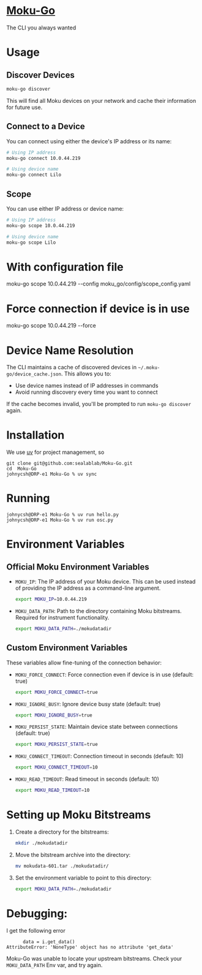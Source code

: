 # [Moku-Go](https://github.com/sealablab/Moku-Go)

The CLI you always wanted

# Usage
## Discover Devices
```bash
moku-go discover
```
This will find all Moku devices on your network and cache their information for future use.

## Connect to a Device
You can connect using either the device's IP address or its name:
```bash
# Using IP address
moku-go connect 10.0.44.219

# Using device name
moku-go connect Lilo
```

## Scope
You can use either IP address or device name:
```bash
# Using IP address
moku-go scope 10.0.44.219

# Using device name
moku-go scope Lilo
```

# With configuration file
moku-go scope 10.0.44.219 --config moku_go/config/scope_config.yaml

# Force connection if device is in use
moku-go scope 10.0.44.219 --force

# Device Name Resolution
The CLI maintains a cache of discovered devices in `~/.moku-go/device_cache.json`. This allows you to:
- Use device names instead of IP addresses in commands
- Avoid running discovery every time you want to connect

If the cache becomes invalid, you'll be prompted to run `moku-go discover` again.

# Installation
We use [uv](https://docs.astral.sh/uv/) for project management, so
```
git clone git@github.com:sealablab/Moku-Go.git
cd  Moku-Go
johnycsh@DRP-e1 Moku-Go % uv sync
```

# Running
```
johnycsh@DRP-e1 Moku-Go % uv run hello.py
johnycsh@DRP-e1 Moku-Go % uv run osc.py
```

# Environment Variables

## Official Moku Environment Variables

- `MOKU_IP`: The IP address of your Moku device. This can be used instead of providing the IP address as a command-line argument.
  ```bash
  export MOKU_IP=10.0.44.219
  ```

- `MOKU_DATA_PATH`: Path to the directory containing Moku bitstreams. Required for instrument functionality.
  ```bash
  export MOKU_DATA_PATH=./mokudatadir
  ```

## Custom Environment Variables

These variables allow fine-tuning of the connection behavior:

- `MOKU_FORCE_CONNECT`: Force connection even if device is in use (default: true)
  ```bash
  export MOKU_FORCE_CONNECT=true
  ```

- `MOKU_IGNORE_BUSY`: Ignore device busy state (default: true)
  ```bash
  export MOKU_IGNORE_BUSY=true
  ```

- `MOKU_PERSIST_STATE`: Maintain device state between connections (default: true)
  ```bash
  export MOKU_PERSIST_STATE=true
  ```

- `MOKU_CONNECT_TIMEOUT`: Connection timeout in seconds (default: 10)
  ```bash
  export MOKU_CONNECT_TIMEOUT=10
  ```

- `MOKU_READ_TIMEOUT`: Read timeout in seconds (default: 10)
  ```bash
  export MOKU_READ_TIMEOUT=10
  ```

# Setting up Moku Bitstreams

1. Create a directory for the bitstreams:
   ```bash
   mkdir ./mokudatadir
   ```

2. Move the bitstream archive into the directory:
   ```bash
   mv mokudata-601.tar ./mokudatadir/
   ```

3. Set the environment variable to point to this directory:
   ```bash
   export MOKU_DATA_PATH=./mokudatadir
   ```

# Debugging:
I get the following error
 ```  File "osc.py"
       data = i.get_data()
AttributeError: 'NoneType' object has no attribute 'get_data'
```
Moku-Go was unable to locate your upstream bitstreams. 
Check your `MOKU_DATA_PATH` Env var, and try again.
